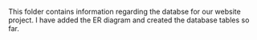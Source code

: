 This folder contains information regarding the databse for our website project. I have added the ER diagram and created the database tables so far.
